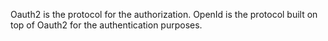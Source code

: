 Oauth2 is the protocol for the authorization.
OpenId is the protocol built on top of Oauth2 for the 
authentication purposes.